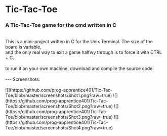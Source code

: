 # Tic-Tac-Toe
### A Tic-Tac-Toe game for the cmd written in C<br>
<br>
This is a mini-project written in C for the Unix Terminal. The size of the board is variable,<br>
and the only real way to exit a game halfwy through is to force it with CTRL + C.<br>
<br>
to run it on your own machine, download and compile the source code.<br>
<br>
---
Screenshots:<br>
<br>
![](https://github.com/prog-apprentice401/Tic-Tac-Toe/blob/master/screenshots/Shot1.png?raw=true)
![](https://github.com/prog-apprentice401/Tic-Tac-Toe/blob/master/screenshots/Shot2.png?raw=true)
![](https://github.com/prog-apprentice401/Tic-Tac-Toe/blob/master/screenshots/Shot3.png?raw=true)
![](https://github.com/prog-apprentice401/Tic-Tac-Toe/blob/master/screenshots/Shot4.png?raw=true)
